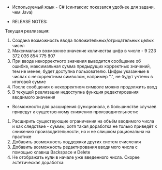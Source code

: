 + Используемый язык - C# (синтаксис показался удобнее для задачи, чем Java)

+ RELEASE NOTES:

Текущая реализация:

1. Создана возможность ввода положительных/отрицательных целых чисел
2. Максимально возможное значение количества цифр в числе - 9 223 372 036 854 775 807
3. При вводе некорректного значения выводится сообщение об ошибке, максимальная сумма предыдущих корректных значений, тем не менее, будет доступна пользователю. Цифры указанные в числах с некорректным символом, например ".", не будут учтены в итоговой сумме 
4. После сообщения о некорректном символе можно продолжить ввод
5. В текущей реализации недоступна функция редактирования вводимого значения 

+ Возможности для расширения функционала, в большинстве случаев приведут к существенному снижению производительности:

1. Расщирить существующие ограничения на объём вводимого числа и как следствие - суммы, хотя такая доработка не только приведёт к снижению производительности, но и не слишком рациональна на практике
2. Добавить возможность поддержки других систем счисления
3. Добавить возможность редактирования вводимого числа с помощью клавиш Backspace и Delete
4. Не отображать нули в начале уже введенного числа. Скорее эстетическая доработка
